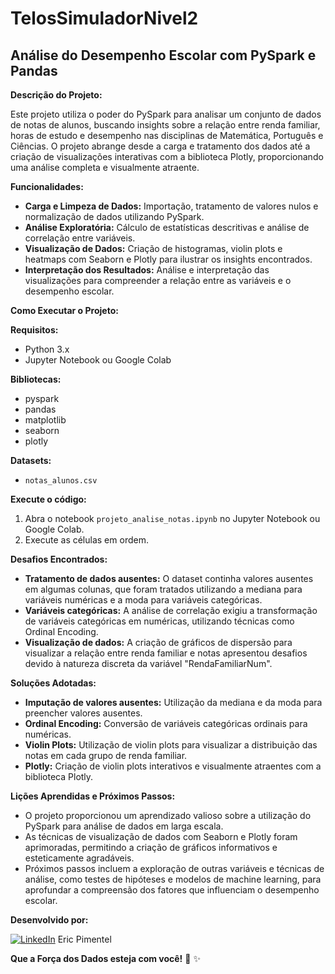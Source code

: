 # TelosSimuladorNivel2

## Análise do Desempenho Escolar com PySpark e Pandas

**Descrição do Projeto:**

Este projeto utiliza o poder do PySpark para analisar um conjunto de dados de notas de alunos, buscando insights sobre a relação entre renda familiar, horas de estudo e desempenho nas disciplinas de Matemática, Português e Ciências. O projeto abrange desde a carga e tratamento dos dados até a criação de visualizações interativas com a biblioteca Plotly, proporcionando uma análise completa e visualmente atraente.

**Funcionalidades:**

* **Carga e Limpeza de Dados:**  Importação, tratamento de valores nulos e normalização de dados utilizando PySpark.
* **Análise Exploratória:**  Cálculo de estatísticas descritivas e análise de correlação entre variáveis.
* **Visualização de Dados:**  Criação de histogramas, violin plots e heatmaps com Seaborn e Plotly para ilustrar os insights encontrados.
* **Interpretação dos Resultados:**  Análise e interpretação das visualizações para compreender a relação entre as variáveis e o desempenho escolar.

**Como Executar o Projeto:**

**Requisitos:**

* Python 3.x
* Jupyter Notebook ou Google Colab

**Bibliotecas:**

* pyspark
* pandas
* matplotlib
* seaborn
* plotly

**Datasets:**

* `notas_alunos.csv` 

**Execute o código:**

1. Abra o notebook `projeto_analise_notas.ipynb` no Jupyter Notebook ou Google Colab.
2. Execute as células em ordem.

**Desafios Encontrados:**

* **Tratamento de dados ausentes:** O dataset continha valores ausentes em algumas colunas, que foram tratados utilizando a mediana para variáveis numéricas e a moda para variáveis categóricas.
* **Variáveis categóricas:** A análise de correlação exigiu a transformação de variáveis categóricas em numéricas, utilizando técnicas como Ordinal Encoding.
* **Visualização de dados:** A criação de gráficos de dispersão para visualizar a relação entre renda familiar e notas apresentou desafios devido à natureza discreta da variável "RendaFamiliarNum".

**Soluções Adotadas:**

* **Imputação de valores ausentes:**  Utilização da mediana e da moda para preencher valores ausentes.
* **Ordinal Encoding:**  Conversão de variáveis categóricas ordinais para numéricas.
* **Violin Plots:**  Utilização de violin plots para visualizar a distribuição das notas em cada grupo de renda familiar.
* **Plotly:**  Criação de violin plots interativos e visualmente atraentes com a biblioteca Plotly.

**Lições Aprendidas e Próximos Passos:**

* O projeto proporcionou um aprendizado valioso sobre a utilização do PySpark para análise de dados em larga escala.
* As técnicas de visualização de dados com Seaborn e Plotly foram aprimoradas, permitindo a criação de gráficos informativos e esteticamente agradáveis.
* Próximos passos incluem a exploração de outras variáveis e técnicas de análise, como testes de hipóteses e modelos de machine learning, para aprofundar a compreensão dos fatores que influenciam o desempenho escolar.

**Desenvolvido por:**

[![LinkedIn](https://img.shields.io/badge/LinkedIn-0077B5?style=for-the-badge&logo=linkedin&logoColor=white)](https://www.linkedin.com/in/eric-np-santos/) Eric Pimentel 

**Que a Força dos Dados esteja com você!** 🚀 ✨ 
